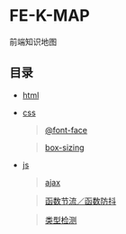 # FE-K-MAP

  前端知识地图

## 目录

* [html](./html-k)
    
    
  
* [css](./css-k)

  > [@font-face](./css-k/@font-face.md)

  > [box-sizing](./css-k/box-sizing.md)

* [js](./js-k)

  > [ajax](./js-k/ajax.md)

  > [函数节流／函数防抖](./js-k/throttle%26%26debounce／throttle%26%26debounce.md)

  > [类型检测](./js-k/typeof/typeof.md)